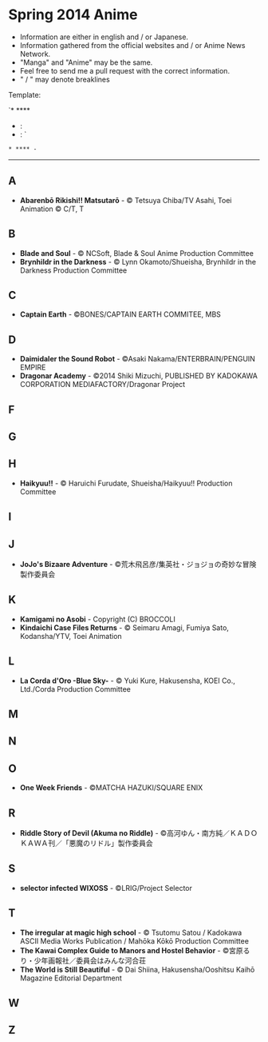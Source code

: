 # Spring 2014 Anime

* Information are either in english and / or Japanese.
* Information gathered from the official websites and / or Anime News Network.
* "Manga" and "Anime" may be the same.
* Feel free to send me a pull request with the correct information.
* " / " may denote breaklines

Template: 

`* ****
  * : 
  * : `

`* **** - `

---

## A

* **Abarenbō Rikishi!! Matsutarō** - © Tetsuya Chiba/TV Asahi, Toei Animation © C/T, T

## B

* **Blade and Soul** - © NCSoft, Blade & Soul Anime Production Committee
* **Brynhildr in the Darkness** - © Lynn Okamoto/Shueisha, Brynhildr in the Darkness Production Committee

## C
* **Captain Earth** - ©BONES/CAPTAIN EARTH COMMITEE, MBS

## D

* **Daimidaler the Sound Robot** - ©Asaki Nakama/ENTERBRAIN/PENGUIN EMPIRE
* **Dragonar Academy** - ©2014 Shiki Mizuchi, PUBLISHED BY KADOKAWA CORPORATION MEDIAFACTORY/Dragonar Project



## F


## G



## H

* **Haikyuu!!** - © Haruichi Furudate, Shueisha/Haikyuu!! Production Committee

## I

## J

* **JoJo's Bizaare Adventure** - ©荒木飛呂彦/集英社・ジョジョの奇妙な冒険製作委員会

## K

* **Kamigami no Asobi** - Copyright (C) BROCCOLI
* **Kindaichi Case Files Returns** - © Seimaru Amagi, Fumiya Sato, Kodansha/YTV, Toei Animation

## L

* **La Corda d'Oro -Blue Sky-** - © Yuki Kure, Hakusensha, KOEI Co., Ltd./Corda Production Committee

## M



## N


## O

* **One Week Friends** - ©MATCHA HAZUKI/SQUARE ENIX

## R

* **Riddle Story of Devil (Akuma no Riddle)** - ©高河ゆん・南方純／ＫＡＤＯＫＡＷＡ刊／「悪魔のリドル」製作委員会
## S

* **selector infected WIXOSS** - ©LRIG/Project Selector

## T

* **The irregular at magic high school** - © Tsutomu Satou / Kadokawa ASCII Media Works Publication / Mahōka Kōkō Production Committee
* **The Kawai Complex Guide to Manors and Hostel Behavior** - ©宮原るり・少年画報社／委員会はみんな河合荘
* **The World is Still Beautiful** - © Dai Shiina, Hakusensha/Ooshitsu Kaihō Magazine Editorial Department

## W


## Z

